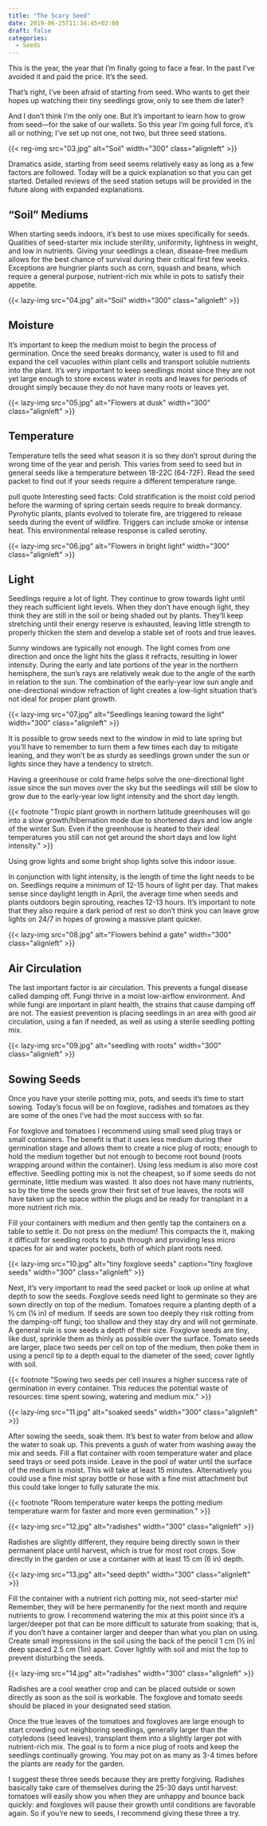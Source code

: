 ```yaml
---
title: "The Scary Seed"
date: 2019-06-25T11:34:45+02:00
draft: false
categories:
  - Seeds
---
```

This is the year, the year that I’m finally going to face a fear. In the past I’ve avoided it and paid the price. It’s the seed.

That’s right, I’ve been afraid of starting from seed. Who wants to get their hopes up watching their tiny seedlings grow, only to see them die later?

And I don’t think I’m the only one. But it’s important to learn how to grow from seed—for the sake of our wallets. So this year I’m going full force, it’s all or nothing; I’ve set up not one, not two, but three seed stations.

{{< reg-img src="03.jpg" alt="Soil" width="300" class="alignleft" >}}

Dramatics aside, starting from seed seems relatively easy as long as a few factors are followed. Today will be a quick explanation so that you can get started. Detailed reviews of the seed station setups will be provided in the future along with expanded explanations.

## “Soil” Mediums

When starting seeds indoors, it’s best to use mixes specifically for seeds. Qualities of seed-starter mix include sterility, uniformity, lightness in weight, and low in nutrients. Giving your seedlings a clean, disease-free medium allows for the best chance of survival during their critical first few weeks. Exceptions are hungrier plants such as corn, squash and beans, which require a general purpose, nutrient-rich mix while in pots to satisfy their appetite.

{{< lazy-img src="04.jpg" alt="Soil" width="300" class="alignleft" >}}

## Moisture

It’s important to keep the medium moist to begin the process of germination. Once the seed breaks dormancy, water is used to fill and expand the cell vacuoles within plant cells and transport soluble nutrients into the plant. It’s very important to keep seedlings moist since they are not yet large enough to store excess water in roots and leaves for periods of drought simply because they do not have many roots or leaves yet.

{{< lazy-img src="05.jpg" alt="Flowers at dusk" width="300" class="alignleft" >}}

## Temperature

Temperature tells the seed what season it is so they don’t sprout during the wrong time of the year and perish. This varies from seed to seed but in general seeds like a temperature between 18-22C (64-72F). Read the seed packet to find out if your seeds require a different temperature range.

pull quote
Interesting seed facts:
Cold stratification is the moist cold period before the warming of spring certain seeds require to break dormancy.
Pyrohytic plants, plants evolved to tolerate fire, are triggered to release seeds during the event of wildfire. Triggers can include smoke or intense heat. This environmental release response is called serotiny.

{{< lazy-img src="06.jpg" alt="Flowers in bright light" width="300" class="alignleft" >}}

## Light

Seedlings require a lot of light. They continue to grow towards light until they reach sufficient light levels. When they don’t have enough light, they think they are still in the soil or being shaded out by plants. They’ll keep stretching until their energy reserve is exhausted, leaving little strength to properly thicken the stem and develop a stable set of roots and true leaves.

Sunny windows are typically not enough. The light comes from one direction and once the light hits the glass it refracts, resulting in lower intensity. During the early and late portions of the year in the northern hemisphere, the sun’s rays are relatively weak due to the angle of the earth in relation to the sun. The combination of the early-year low sun angle and one-directional window refraction of light creates a low-light situation that’s not ideal for proper plant growth.

{{< lazy-img src="07.jpg" alt="Seedlings leaning toward the light" width="300" class="alignleft" >}}

It is possible to grow seeds next to the window in mid to late spring but you’ll have to remember to turn them a few times each day to mitigate leaning, and they won’t be as sturdy as seedlings grown under the sun or lights since they have a tendency to stretch.

Having a greenhouse or cold frame helps solve the one-directional light issue since the sun moves over the sky but the seedlings will still be slow to grow due to the early-year low light intensity and the short day length.

{{< footnote "Tropic plant growth in northern latitude greenhouses will go into a slow growth/hibernation mode due to shortened days and low angle of the winter Sun. Even if the greenhouse is heated to their ideal temperatures you still can not get around the short days and low light intensity." >}}

Using grow lights and some bright shop lights solve this indoor issue.

In conjunction with light intensity, is the length of time the light needs to be on. Seedlings require a minimum of 12-15 hours of light per day. That makes sense since daylight length in April, the average time when seeds and plants outdoors begin sprouting, reaches 12-13 hours. It’s important to note that they also require a dark period of rest so don’t think you can leave grow lights on 24/7 in hopes of growing a massive plant quicker.

{{< lazy-img src="08.jpg" alt="Flowers behind a gate" width="300" class="alignleft" >}}

## Air Circulation

The last important factor is air circulation. This prevents a fungal disease called damping off. Fungi thrive in a moist low-airflow environment. And while fungi are important in plant health, the strains that cause damping off are not. The easiest prevention is placing seedlings in an area with good air circulation, using a fan if needed, as well as using a sterile seedling potting mix.

{{< lazy-img src="09.jpg" alt="seedling with roots" width="300" class="alignleft" >}}

## Sowing Seeds

Once you have your sterile potting mix, pots, and seeds it’s time to start sowing. Today’s focus will be on foxglove, radishes and tomatoes as they are some of the ones I’ve had the most success with so far.

For foxglove and tomatoes I recommend using small seed plug trays or small containers. The benefit is that it uses less medium during their germination stage and allows them to create a nice plug of roots; enough to hold the medium together but not enough to become root bound (roots wrapping around within the container). Using less medium is also more cost effective. Seedling potting mix is not the cheapest, so if some seeds do not germinate, little medium was wasted. It also does not have many nutrients, so by the time the seeds grow their first set of true leaves, the roots will have taken up the space within the plugs and be ready for transplant in a more nutrient rich mix.

Fill your containers with medium and then gently tap the containers on a table to settle it. Do not press on the medium! This compacts the it, making it difficult for seedling roots to push through and providing less micro spaces for air and water pockets, both of which plant roots need.

{{< lazy-img src="10.jpg" alt="tiny foxglove seeds" caption="tiny foxglove seeds" width="300" class="alignleft" >}}

Next, it’s very important to read the seed packet or look up online at what depth to sow the seeds. Foxglove seeds need light to germinate so they are sown directly on top of the medium. Tomatoes require a planting depth of a ½ cm (¼ in) of medium. If seeds are sown too deeply they risk rotting from the damping-off fungi; too shallow and they stay dry and will not germinate. A general rule is sow seeds a depth of their size. Foxglove seeds are tiny, like dust, sprinkle them as thinly as possible over the surface. Tomato seeds are larger, place two seeds per cell on top of the medium, then poke them in using a pencil tip to a depth equal to the diameter of the seed; cover lightly with soil.

{{< footnote "Sowing two seeds per cell insures a higher success rate of germination in every container. This reduces the potential waste of resources: time spent sowing, watering and medium mix." >}}

{{< lazy-img src="11.jpg" alt="soaked seeds" width="300" class="alignleft" >}}

After sowing the seeds, soak them. It’s best to water from below and allow the water to soak up. This prevents a gush of water from washing away the mix and seeds. Fill a flat container with room temperature water and place seed trays or seed pots inside. Leave in the pool of water until the surface of the medium is moist. This will take at least 15 minutes. Alternatively you could use a fine mist spray bottle or hose with a fine mist attachment but this could take longer to fully saturate the mix.

{{< footnote "Room temperature water keeps the potting medium temperature warm for faster and more even germination." >}}

{{< lazy-img src="12.jpg" alt="radishes" width="300" class="alignleft" >}}

Radishes are slightly different, they require being directly sown in their permanent place until harvest, which is true for most root crops. Sow directly in the garden or use a container with at least 15 cm (6 in) depth.

{{< lazy-img src="13.jpg" alt="seed depth" width="300" class="alignleft" >}}

Fill the container with a nutrient rich potting mix, not seed-starter mix! Remember, they will be here permanently for the next month and require nutrients to grow. I recommend watering the mix at this point since it’s a larger/deeper pot that can be more difficult to saturate from soaking; that is, if you don’t have a container larger and deeper than what you plan on using. Create small impressions in the soil using the back of the pencil 1 cm (½ in) deep spaced 2.5 cm (1in) apart. Cover lightly with soil and mist the top to prevent disturbing the seeds.

{{< lazy-img src="14.jpg" alt="radishes" width="300" class="alignleft" >}}

Radishes are a cool weather crop and can be placed outside or sown directly as soon as the soil is workable. The foxglove and tomato seeds should be placed in your designated seed station.

Once the true leaves of the tomatoes and foxgloves are large enough to start crowding out neighboring seedlings, generally larger than the cotyledons (seed leaves), transplant them into a slightly larger pot with nutrient-rich mix. The goal is to form a nice plug of roots and keep the seedlings continually growing. You may pot on as many as 3-4 times before the plants are ready for the garden.

I suggest these three seeds because they are pretty forgiving. Radishes basically take care of themselves during the 25-30 days until harvest: tomatoes will easily show you when they are unhappy and bounce back quickly: and foxgloves will pause their growth until conditions are favorable again. So if you’re new to seeds, I recommend giving these three a try.
